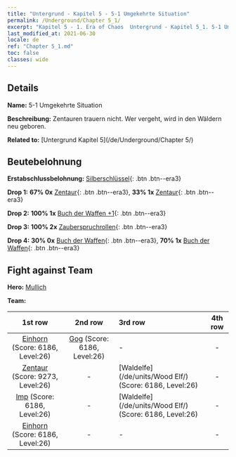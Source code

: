 ```yaml
---
title: "Untergrund - Kapitel 5 - 5-1 Umgekehrte Situation"
permalink: /Underground/Chapter 5_1/
excerpt: "Kapitel 5 - 1. Era of Chaos  Untergrund - Kapitel 5_1. 5-1 Umgekehrte Situation"
last_modified_at: 2021-06-30
locale: de
ref: "Chapter 5_1.md"
toc: false
classes: wide
---
```


## Details

 **Name:** 5-1 Umgekehrte Situation

 **Beschreibung:** Zentauren trauern nicht. Wer vergeht, wird in den Wäldern neu geboren.

 **Related to:** [Untergrund Kapitel 5](/de/Underground/Chapter 5/)

## Beutebelohnung

 **Erstabschlussbelohnung:** [Silberschlüssel](/ItemsDE/con_693/){: .btn .btn--era3}

 **Drop 1:** **67% 0x** [Zentaur](/ItemsDE/unt_199/){: .btn .btn--era3}, **33% 1x** [Zentaur](/ItemsDE/unt_199/){: .btn .btn--era3}

 **Drop 2:** **100% 1x** [Buch der Waffen +1](/ItemsDE/mat_25/){: .btn .btn--era3}

 **Drop 3:** **100% 2x** [Zauberspruchrollen](/ItemsDE/con_694/){: .btn .btn--era3}

 **Drop 4:** **30% 0x** [Buch der Waffen](/ItemsDE/mat_18/){: .btn .btn--era3}, **70% 1x** [Buch der Waffen](/ItemsDE/mat_18/){: .btn .btn--era3}


## Fight against Team
 **Hero:** [Mullich](/de/heroes/Mullich/)

 **Team:**


  | 1st row | 2nd row | 3rd row | 4th row |
  |:----:|:----:|:----|:----:|
  | [Einhorn](/de/units/Unicorn/) (Score: 6186, Level:26)  | [Gog](/de/units/Gog/) (Score: 6186, Level:26)  | - | - |
  | [Zentaur](/de/units/Centaur/) (Score: 9273, Level:26)  | - | [Waldelfe](/de/units/Wood Elf/) (Score: 6186, Level:26)  | - |
  | [Imp](/de/units/Imp/) (Score: 6186, Level:26)  | - | [Waldelfe](/de/units/Wood Elf/) (Score: 6186, Level:26)  | - |
  | [Einhorn](/de/units/Unicorn/) (Score: 6186, Level:26)  | - | - | - |


